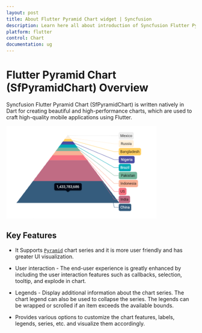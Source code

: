 ```yaml
---
layout: post
title: About Flutter Pyramid Chart widget | Syncfusion
description: Learn here all about introduction of Syncfusion Flutter Pyramid Chart (SfPyramidChart) widget, its features, and more.
platform: flutter
control: Chart
documentation: ug
---
```


# Flutter Pyramid Chart (SfPyramidChart) Overview

Syncfusion Flutter Pyramid Chart (SfPyramidChart) is written natively in Dart for creating beautiful and high-performance charts, which are used to craft high-quality mobile applications using Flutter.

![Overview Flutter chart](images/overview/overview_pyramid.png)

## Key Features

* It Supports [`Pyramid`](https://www.syncfusion.com/flutter-widgets/flutter-charts/chart-types/pyramid-chart) chart series and it is more user friendly and has greater UI visualization.

* User interaction - The end-user experience is greatly enhanced by including the user interaction features such as callbacks, selection, tooltip, and explode in chart. 

* Legends - Display additional information about the chart series. The chart legend can also be used to collapse the series. The legends can be wrapped or scrolled if an item exceeds the available bounds. 

* Provides various options to customize the chart features, labels, legends, series, etc. and visualize them accordingly.
